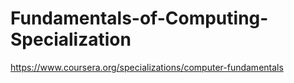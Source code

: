 # Fundamentals-of-Computing-Specialization
https://www.coursera.org/specializations/computer-fundamentals
